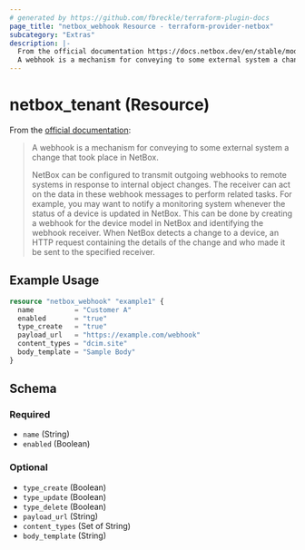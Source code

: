```yaml
---
# generated by https://github.com/fbreckle/terraform-plugin-docs
page_title: "netbox_webhook Resource - terraform-provider-netbox"
subcategory: "Extras"
description: |-
  From the official documentation https://docs.netbox.dev/en/stable/models/extras/webhook:
  A webhook is a mechanism for conveying to some external system a change that took place in NetBox. For example, you may want to notify a monitoring system whenever the status of a device is updated in NetBox. This can be done by creating a webhook for the device model in NetBox and identifying the webhook receiver. When NetBox detects a change to a device, an HTTP request containing the details of the change and who made it be sent to the specified receiver.
---
```


# netbox_tenant (Resource)

From the [official documentation](https://docs.netbox.dev/en/stable/integrations/webhooks):

> A webhook is a mechanism for conveying to some external system a change that took place in NetBox.
>
> NetBox can be configured to transmit outgoing webhooks to remote systems in response to internal object changes. The receiver can act on the data in these webhook messages to perform related tasks. For example, you may want to notify a monitoring system whenever the status of a device is updated in NetBox. This can be done by creating a webhook for the device model in NetBox and identifying the webhook receiver. When NetBox detects a change to a device, an HTTP request containing the details of the change and who made it be sent to the specified receiver.

## Example Usage

```terraform
resource "netbox_webhook" "example1" {
  name          = "Customer A"
  enabled       = "true"
  type_create   = "true"
  payload_url   = "https://example.com/webhook"
  content_types = "dcim.site"
  body_template = "Sample Body"
}
```

<!-- schema generated by tfplugindocs -->
## Schema

### Required

- `name` (String)
- `enabled` (Boolean)

### Optional

- `type_create` (Boolean)
- `type_update` (Boolean)
- `type_delete` (Boolean)
- `payload_url` (String)
- `content_types` (Set of String)
- `body_template` (String)